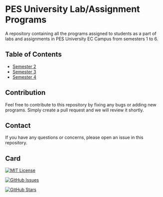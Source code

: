 # PES University Lab/Assignment Programs

A repository containing all the programs assigned to students as a part of labs and assignments in PES University EC Campus from semesters 1 to 6.

## Table of Contents

- [Semester 2](https://github.com/satyamksharma/Sublit-Programs/tree/main/Sem-3)
- [Semester 3](https://github.com/satyamksharma/Sublit-Programs/tree/main/Sem-3)
- [Semester 4](https://github.com/satyamksharma/Sublit-Programs/tree/main/Sem-4)

## Contribution

Feel free to contribute to this repository by fixing any bugs or adding new programs. Simply create a pull request and we will review it shortly.

## Contact

If you have any questions or concerns, please open an issue in this repository.

## Card

[![MIT License](https://img.shields.io/github/license/satyamksharma/Sublit-Programs?style=flat-square)](https://github.com/satyamksharma/Sublit-Programs/blob/main/LICENSE)

[![GitHub Issues](https://img.shields.io/github/issues/satyamksharma/Sublit-Programs?style=flat-square)](https://github.com/satyamksharma/Sublit-Programs/issues)

[![GitHub Stars](https://img.shields.io/github/stars/satyamksharma/Sublit-Programs?style=flat-square)](https://github.com/satyamksharma/Sublit-Programs/stargazers)
